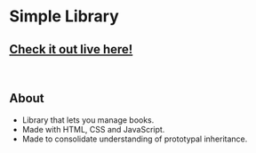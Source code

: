 # Simple Library

## [Check it out live here!](#)

<br>

## About
* Library that lets you manage books.
* Made with HTML, CSS and JavaScript.
* Made to consolidate understanding of prototypal inheritance.